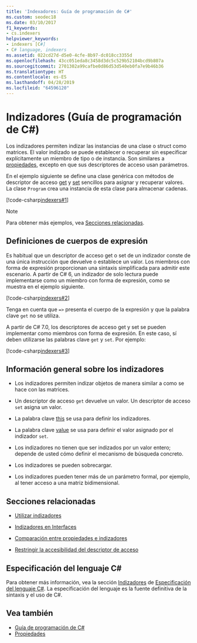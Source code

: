 ```yaml
---
title: 'Indexadores: Guía de programación de C#'
ms.custom: seodec18
ms.date: 03/10/2017
f1_keywords:
- cs.indexers
helpviewer_keywords:
- indexers [C#]
- C# language, indexers
ms.assetid: 022cd27d-d5e0-4cfe-8b97-dc018cc3355d
ms.openlocfilehash: 43cc051eda8c3458d3dc5c529b52104bcd9b807a
ms.sourcegitcommit: 2701302a99cafbe0d86d53d540eb0fa7e9b46b36
ms.translationtype: HT
ms.contentlocale: es-ES
ms.lasthandoff: 04/28/2019
ms.locfileid: "64596120"
---
```

# <a name="indexers-c-programming-guide"></a>Indizadores (Guía de programación de C#)

Los indizadores permiten indizar las instancias de una clase o struct como matrices. El valor indizado se puede establecer o recuperar sin especificar explícitamente un miembro de tipo o de instancia. Son similares a [propiedades](../../../csharp/programming-guide/classes-and-structs/properties.md), excepto en que sus descriptores de acceso usan parámetros.  
 
 En el ejemplo siguiente se define una clase genérica con métodos de descriptor de acceso [get](../../../csharp/language-reference/keywords/get.md) y [set](../../../csharp/language-reference/keywords/set.md) sencillos para asignar y recuperar valores. La clase `Program` crea una instancia de esta clase para almacenar cadenas.  
  
 [!code-csharp[indexers#1](../../../../samples/snippets/csharp/programming-guide/indexers/indexer-1.cs)]  
  
> [!NOTE]
>  Para obtener más ejemplos, vea [Secciones relacionadas](../../../csharp/programming-guide/indexers/index.md#BKMK_RelatedSections).  
  
## <a name="expression-body-definitions"></a>Definiciones de cuerpos de expresión  
 
Es habitual que un descriptor de acceso get o set de un indizador conste de una única instrucción que devuelve o establece un valor. Los miembros con forma de expresión proporcionan una sintaxis simplificada para admitir este escenario. A partir de C# 6, un indizador de solo lectura puede implementarse como un miembro con forma de expresión, como se muestra en el ejemplo siguiente.

[!code-csharp[indexers#2](../../../../samples/snippets/csharp/programming-guide/indexers/indexer-2.cs)]  

Tenga en cuenta que `=>` presenta el cuerpo de la expresión y que la palabra clave `get` no se utiliza. 

A partir de C# 7.0, los descriptores de acceso get y set se pueden implementar como miembros con forma de expresión. En este caso, sí deben utilizarse las palabras clave `get` y `set`. Por ejemplo:

[!code-csharp[indexers#3](../../../../samples/snippets/csharp/programming-guide/indexers/indexer-3.cs)]  
  
## <a name="indexers-overview"></a>Información general sobre los indizadores  
  
- Los indizadores permiten indizar objetos de manera similar a como se hace con las matrices.  
  
- Un descriptor de acceso `get` devuelve un valor. Un descriptor de acceso `set` asigna un valor.  
  
- La palabra clave [this](../../../csharp/language-reference/keywords/this.md) se usa para definir los indizadores.  
  
- La palabra clave [value](../../../csharp/language-reference/keywords/value.md) se usa para definir el valor asignado por el indizador `set`.  
  
- Los indizadores no tienen que ser indizados por un valor entero; depende de usted cómo definir el mecanismo de búsqueda concreto.  
  
- Los indizadores se pueden sobrecargar.  
  
- Los indizadores pueden tener más de un parámetro formal, por ejemplo, al tener acceso a una matriz bidimensional.  
  
## <a name="BKMK_RelatedSections"></a> Secciones relacionadas  
  
- [Utilizar indizadores](../../../csharp/programming-guide/indexers/using-indexers.md)  
  
- [Indizadores en Interfaces](../../../csharp/programming-guide/indexers/indexers-in-interfaces.md)  
  
- [Comparación entre propiedades e indizadores](../../../csharp/programming-guide/indexers/comparison-between-properties-and-indexers.md)  
  
- [Restringir la accesibilidad del descriptor de acceso](../../../csharp/programming-guide/classes-and-structs/restricting-accessor-accessibility.md)  
  
## <a name="c-language-specification"></a>Especificación del lenguaje C#  

Para obtener más información, vea la sección [Indizadores](~/_csharplang/spec/classes.md#indexers) de [Especificación del lenguaje C#](../../language-reference/language-specification/index.md). La especificación del lenguaje es la fuente definitiva de la sintaxis y el uso de C#.
  
## <a name="see-also"></a>Vea también

- [Guía de programación de C#](../../../csharp/programming-guide/index.md)
- [Propiedades](../../../csharp/programming-guide/classes-and-structs/properties.md)
